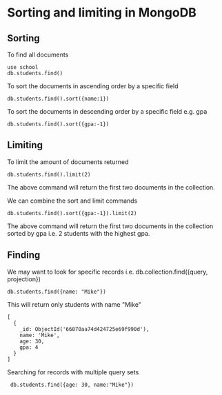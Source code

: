 # Sorting and limiting in MongoDB

## Sorting

To find all documents
````
use school
db.students.find()
````

To sort the documents in ascending order by a specific field
````
db.students.find().sort({name:1})
````

To sort the documents in descending order by a specific field e.g. gpa
````
db.students.find().sort({gpa:-1})
````

## Limiting

To limit the amount of documents returned
````
db.students.find().limit(2)
````
The above command will return the first two documents in the collection.


We can combine the sort and limit commands
````
db.students.find().sort({gpa:-1}).limit(2)
````
The above command will return the first two documents in the collection sorted by gpa i.e. 2 students with the highest gpa.


## Finding

We may want to look for specific records i.e. db.collection.find({query, projection})

````
db.students.find({name: "Mike"})
````
This will return only students with name "Mike"
````
[
  {
    _id: ObjectId('66070aa74d424725e69f990d'),     
    name: 'Mike',
    age: 30,
    gpa: 4
  }
]
````


Searching for records with multiple query sets
````
 db.students.find({age: 30, name:"Mike"})
````